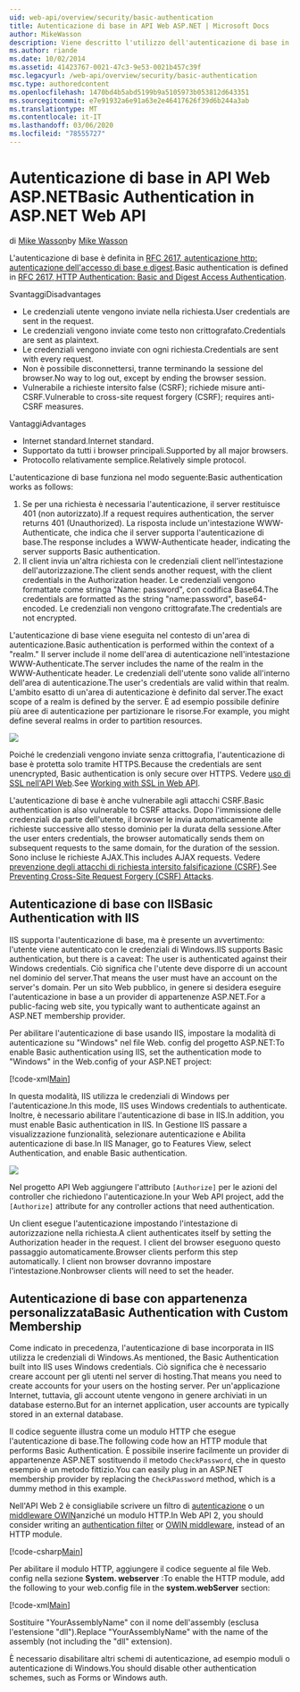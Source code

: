```yaml
---
uid: web-api/overview/security/basic-authentication
title: Autenticazione di base in API Web ASP.NET | Microsoft Docs
author: MikeWasson
description: Viene descritto l'utilizzo dell'autenticazione di base in API Web ASP.NET.
ms.author: riande
ms.date: 10/02/2014
ms.assetid: 41423767-0021-47c3-9e53-0021b457c39f
msc.legacyurl: /web-api/overview/security/basic-authentication
msc.type: authoredcontent
ms.openlocfilehash: 1470bd4b5abd5199b9a5105973b053812d643351
ms.sourcegitcommit: e7e91932a6e91a63e2e46417626f39d6b244a3ab
ms.translationtype: MT
ms.contentlocale: it-IT
ms.lasthandoff: 03/06/2020
ms.locfileid: "78555727"
---
```

# <a name="basic-authentication-in-aspnet-web-api"></a><span data-ttu-id="bf907-103">Autenticazione di base in API Web ASP.NET</span><span class="sxs-lookup"><span data-stu-id="bf907-103">Basic Authentication in ASP.NET Web API</span></span>

<span data-ttu-id="bf907-104">di [Mike Wasson](https://github.com/MikeWasson)</span><span class="sxs-lookup"><span data-stu-id="bf907-104">by [Mike Wasson](https://github.com/MikeWasson)</span></span>

<span data-ttu-id="bf907-105">L'autenticazione di base è definita in [RFC 2617, autenticazione http: autenticazione dell'accesso di base e digest](http://www.ietf.org/rfc/rfc2617.txt).</span><span class="sxs-lookup"><span data-stu-id="bf907-105">Basic authentication is defined in [RFC 2617, HTTP Authentication: Basic and Digest Access Authentication](http://www.ietf.org/rfc/rfc2617.txt).</span></span>

<span data-ttu-id="bf907-106">Svantaggi</span><span class="sxs-lookup"><span data-stu-id="bf907-106">Disadvantages</span></span>

- <span data-ttu-id="bf907-107">Le credenziali utente vengono inviate nella richiesta.</span><span class="sxs-lookup"><span data-stu-id="bf907-107">User credentials are sent in the request.</span></span>
- <span data-ttu-id="bf907-108">Le credenziali vengono inviate come testo non crittografato.</span><span class="sxs-lookup"><span data-stu-id="bf907-108">Credentials are sent as plaintext.</span></span>
- <span data-ttu-id="bf907-109">Le credenziali vengono inviate con ogni richiesta.</span><span class="sxs-lookup"><span data-stu-id="bf907-109">Credentials are sent with every request.</span></span>
- <span data-ttu-id="bf907-110">Non è possibile disconnettersi, tranne terminando la sessione del browser.</span><span class="sxs-lookup"><span data-stu-id="bf907-110">No way to log out, except by ending the browser session.</span></span>
- <span data-ttu-id="bf907-111">Vulnerabile a richieste intersito false (CSRF); richiede misure anti-CSRF.</span><span class="sxs-lookup"><span data-stu-id="bf907-111">Vulnerable to cross-site request forgery (CSRF); requires anti-CSRF measures.</span></span>

<span data-ttu-id="bf907-112">Vantaggi</span><span class="sxs-lookup"><span data-stu-id="bf907-112">Advantages</span></span>

- <span data-ttu-id="bf907-113">Internet standard.</span><span class="sxs-lookup"><span data-stu-id="bf907-113">Internet standard.</span></span>
- <span data-ttu-id="bf907-114">Supportato da tutti i browser principali.</span><span class="sxs-lookup"><span data-stu-id="bf907-114">Supported by all major browsers.</span></span>
- <span data-ttu-id="bf907-115">Protocollo relativamente semplice.</span><span class="sxs-lookup"><span data-stu-id="bf907-115">Relatively simple protocol.</span></span>

<span data-ttu-id="bf907-116">L'autenticazione di base funziona nel modo seguente:</span><span class="sxs-lookup"><span data-stu-id="bf907-116">Basic authentication works as follows:</span></span>

1. <span data-ttu-id="bf907-117">Se per una richiesta è necessaria l'autenticazione, il server restituisce 401 (non autorizzato).</span><span class="sxs-lookup"><span data-stu-id="bf907-117">If a request requires authentication, the server returns 401 (Unauthorized).</span></span> <span data-ttu-id="bf907-118">La risposta include un'intestazione WWW-Authenticate, che indica che il server supporta l'autenticazione di base.</span><span class="sxs-lookup"><span data-stu-id="bf907-118">The response includes a WWW-Authenticate header, indicating the server supports Basic authentication.</span></span>
2. <span data-ttu-id="bf907-119">Il client invia un'altra richiesta con le credenziali client nell'intestazione dell'autorizzazione.</span><span class="sxs-lookup"><span data-stu-id="bf907-119">The client sends another request, with the client credentials in the Authorization header.</span></span> <span data-ttu-id="bf907-120">Le credenziali vengono formattate come stringa "Name: password", con codifica Base64.</span><span class="sxs-lookup"><span data-stu-id="bf907-120">The credentials are formatted as the string "name:password", base64-encoded.</span></span> <span data-ttu-id="bf907-121">Le credenziali non vengono crittografate.</span><span class="sxs-lookup"><span data-stu-id="bf907-121">The credentials are not encrypted.</span></span>

<span data-ttu-id="bf907-122">L'autenticazione di base viene eseguita nel contesto di un'area di autenticazione.</span><span class="sxs-lookup"><span data-stu-id="bf907-122">Basic authentication is performed within the context of a "realm."</span></span> <span data-ttu-id="bf907-123">Il server include il nome dell'area di autenticazione nell'intestazione WWW-Authenticate.</span><span class="sxs-lookup"><span data-stu-id="bf907-123">The server includes the name of the realm in the WWW-Authenticate header.</span></span> <span data-ttu-id="bf907-124">Le credenziali dell'utente sono valide all'interno dell'area di autenticazione.</span><span class="sxs-lookup"><span data-stu-id="bf907-124">The user's credentials are valid within that realm.</span></span> <span data-ttu-id="bf907-125">L'ambito esatto di un'area di autenticazione è definito dal server.</span><span class="sxs-lookup"><span data-stu-id="bf907-125">The exact scope of a realm is defined by the server.</span></span> <span data-ttu-id="bf907-126">È ad esempio possibile definire più aree di autenticazione per partizionare le risorse.</span><span class="sxs-lookup"><span data-stu-id="bf907-126">For example, you might define several realms in order to partition resources.</span></span>

![](basic-authentication/_static/image1.png)

<span data-ttu-id="bf907-127">Poiché le credenziali vengono inviate senza crittografia, l'autenticazione di base è protetta solo tramite HTTPS.</span><span class="sxs-lookup"><span data-stu-id="bf907-127">Because the credentials are sent unencrypted, Basic authentication is only secure over HTTPS.</span></span> <span data-ttu-id="bf907-128">Vedere [uso di SSL nell'API Web](working-with-ssl-in-web-api.md).</span><span class="sxs-lookup"><span data-stu-id="bf907-128">See [Working with SSL in Web API](working-with-ssl-in-web-api.md).</span></span>

<span data-ttu-id="bf907-129">L'autenticazione di base è anche vulnerabile agli attacchi CSRF.</span><span class="sxs-lookup"><span data-stu-id="bf907-129">Basic authentication is also vulnerable to CSRF attacks.</span></span> <span data-ttu-id="bf907-130">Dopo l'immissione delle credenziali da parte dell'utente, il browser le invia automaticamente alle richieste successive allo stesso dominio per la durata della sessione.</span><span class="sxs-lookup"><span data-stu-id="bf907-130">After the user enters credentials, the browser automatically sends them on subsequent requests to the same domain, for the duration of the session.</span></span> <span data-ttu-id="bf907-131">Sono incluse le richieste AJAX.</span><span class="sxs-lookup"><span data-stu-id="bf907-131">This includes AJAX requests.</span></span> <span data-ttu-id="bf907-132">Vedere [prevenzione degli attacchi di richiesta intersito falsificazione (CSRF)](preventing-cross-site-request-forgery-csrf-attacks.md).</span><span class="sxs-lookup"><span data-stu-id="bf907-132">See [Preventing Cross-Site Request Forgery (CSRF) Attacks](preventing-cross-site-request-forgery-csrf-attacks.md).</span></span>

## <a name="basic-authentication-with-iis"></a><span data-ttu-id="bf907-133">Autenticazione di base con IIS</span><span class="sxs-lookup"><span data-stu-id="bf907-133">Basic Authentication with IIS</span></span>

<span data-ttu-id="bf907-134">IIS supporta l'autenticazione di base, ma è presente un avvertimento: l'utente viene autenticato con le credenziali di Windows.</span><span class="sxs-lookup"><span data-stu-id="bf907-134">IIS supports Basic authentication, but there is a caveat: The user is authenticated against their Windows credentials.</span></span> <span data-ttu-id="bf907-135">Ciò significa che l'utente deve disporre di un account nel dominio del server.</span><span class="sxs-lookup"><span data-stu-id="bf907-135">That means the user must have an account on the server's domain.</span></span> <span data-ttu-id="bf907-136">Per un sito Web pubblico, in genere si desidera eseguire l'autenticazione in base a un provider di appartenenze ASP.NET.</span><span class="sxs-lookup"><span data-stu-id="bf907-136">For a public-facing web site, you typically want to authenticate against an ASP.NET membership provider.</span></span>

<span data-ttu-id="bf907-137">Per abilitare l'autenticazione di base usando IIS, impostare la modalità di autenticazione su "Windows" nel file Web. config del progetto ASP.NET:</span><span class="sxs-lookup"><span data-stu-id="bf907-137">To enable Basic authentication using IIS, set the authentication mode to "Windows" in the Web.config of your ASP.NET project:</span></span>

[!code-xml[Main](basic-authentication/samples/sample1.xml)]

<span data-ttu-id="bf907-138">In questa modalità, IIS utilizza le credenziali di Windows per l'autenticazione.</span><span class="sxs-lookup"><span data-stu-id="bf907-138">In this mode, IIS uses Windows credentials to authenticate.</span></span> <span data-ttu-id="bf907-139">Inoltre, è necessario abilitare l'autenticazione di base in IIS.</span><span class="sxs-lookup"><span data-stu-id="bf907-139">In addition, you must enable Basic authentication in IIS.</span></span> <span data-ttu-id="bf907-140">In Gestione IIS passare a visualizzazione funzionalità, selezionare autenticazione e Abilita autenticazione di base.</span><span class="sxs-lookup"><span data-stu-id="bf907-140">In IIS Manager, go to Features View, select Authentication, and enable Basic authentication.</span></span>

![](basic-authentication/_static/image2.png)

<span data-ttu-id="bf907-141">Nel progetto API Web aggiungere l'attributo `[Authorize]` per le azioni del controller che richiedono l'autenticazione.</span><span class="sxs-lookup"><span data-stu-id="bf907-141">In your Web API project, add the `[Authorize]` attribute for any controller actions that need authentication.</span></span>

<span data-ttu-id="bf907-142">Un client esegue l'autenticazione impostando l'intestazione di autorizzazione nella richiesta.</span><span class="sxs-lookup"><span data-stu-id="bf907-142">A client authenticates itself by setting the Authorization header in the request.</span></span> <span data-ttu-id="bf907-143">I client del browser eseguono questo passaggio automaticamente.</span><span class="sxs-lookup"><span data-stu-id="bf907-143">Browser clients perform this step automatically.</span></span> <span data-ttu-id="bf907-144">I client non browser dovranno impostare l'intestazione.</span><span class="sxs-lookup"><span data-stu-id="bf907-144">Nonbrowser clients will need to set the header.</span></span>

## <a name="basic-authentication-with-custom-membership"></a><span data-ttu-id="bf907-145">Autenticazione di base con appartenenza personalizzata</span><span class="sxs-lookup"><span data-stu-id="bf907-145">Basic Authentication with Custom Membership</span></span>

<span data-ttu-id="bf907-146">Come indicato in precedenza, l'autenticazione di base incorporata in IIS utilizza le credenziali di Windows.</span><span class="sxs-lookup"><span data-stu-id="bf907-146">As mentioned, the Basic Authentication built into IIS uses Windows credentials.</span></span> <span data-ttu-id="bf907-147">Ciò significa che è necessario creare account per gli utenti nel server di hosting.</span><span class="sxs-lookup"><span data-stu-id="bf907-147">That means you need to create accounts for your users on the hosting server.</span></span> <span data-ttu-id="bf907-148">Per un'applicazione Internet, tuttavia, gli account utente vengono in genere archiviati in un database esterno.</span><span class="sxs-lookup"><span data-stu-id="bf907-148">But for an internet application, user accounts are typically stored in an external database.</span></span>

<span data-ttu-id="bf907-149">Il codice seguente illustra come un modulo HTTP che esegue l'autenticazione di base.</span><span class="sxs-lookup"><span data-stu-id="bf907-149">The following code how an HTTP module that performs Basic Authentication.</span></span> <span data-ttu-id="bf907-150">È possibile inserire facilmente un provider di appartenenze ASP.NET sostituendo il metodo `CheckPassword`, che in questo esempio è un metodo fittizio.</span><span class="sxs-lookup"><span data-stu-id="bf907-150">You can easily plug in an ASP.NET membership provider by replacing the `CheckPassword` method, which is a dummy method in this example.</span></span>

<span data-ttu-id="bf907-151">Nell'API Web 2 è consigliabile scrivere un filtro di [autenticazione](authentication-filters.md) o un [middleware OWIN](../../../aspnet/overview/owin-and-katana/index.md)anziché un modulo HTTP.</span><span class="sxs-lookup"><span data-stu-id="bf907-151">In Web API 2, you should consider writing an [authentication filter](authentication-filters.md) or [OWIN middleware](../../../aspnet/overview/owin-and-katana/index.md), instead of an HTTP module.</span></span>

[!code-csharp[Main](basic-authentication/samples/sample2.cs)]

<span data-ttu-id="bf907-152">Per abilitare il modulo HTTP, aggiungere il codice seguente al file Web. config nella sezione **System. webserver** :</span><span class="sxs-lookup"><span data-stu-id="bf907-152">To enable the HTTP module, add the following to your web.config file in the **system.webServer** section:</span></span>

[!code-xml[Main](basic-authentication/samples/sample3.xml?highlight=4)]

<span data-ttu-id="bf907-153">Sostituire "YourAssemblyName" con il nome dell'assembly (esclusa l'estensione "dll").</span><span class="sxs-lookup"><span data-stu-id="bf907-153">Replace "YourAssemblyName" with the name of the assembly (not including the "dll" extension).</span></span>

<span data-ttu-id="bf907-154">È necessario disabilitare altri schemi di autenticazione, ad esempio moduli o autenticazione di Windows.</span><span class="sxs-lookup"><span data-stu-id="bf907-154">You should disable other authentication schemes, such as Forms or Windows auth.</span></span>
